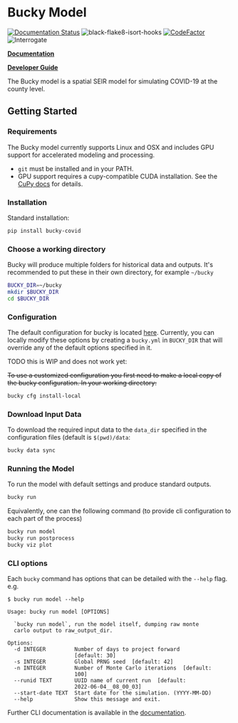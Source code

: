 # Bucky Model 
[![Documentation Status](https://readthedocs.org/projects/docs/badge/?version=latest)](https://bucky.readthedocs.io/en/latest/)
![black-flake8-isort-hooks](https://github.com/mattkinsey/bucky/workflows/black-flake8-isort-hooks/badge.svg)
[![CodeFactor](https://www.codefactor.io/repository/github/mattkinsey/bucky/badge/master)](https://www.codefactor.io/repository/github/mattkinsey/bucky/overview/master)
![Interrogate](docs/_static/interrogate_badge.svg)

**[Documentation](https://bucky.readthedocs.io/en/latest/)**

**[Developer Guide](https://github.com/mattkinsey/bucky/blob/poetry/dev_readme.md)**

The Bucky model is a spatial SEIR model for simulating COVID-19 at the county level. 

## Getting Started

### Requirements
The Bucky model currently supports Linux and OSX and includes GPU support for accelerated modeling and processing.

* ``git`` must be installed and in your PATH.
* GPU support requires a cupy-compatible CUDA installation. See the [CuPy docs](https://docs.cupy.dev/en/stable/install.html#requirements) for details.

### Installation

Standard installation:
```bash
pip install bucky-covid
```

### Choose a working directory
Bucky will produce multiple folders for historical data and outputs. It's recommended to put these in their own directory, for example ``~/bucky``
```bash
BUCKY_DIR=~/bucky
mkdir $BUCKY_DIR
cd $BUCKY_DIR
```

### Configuration
The default configuration for bucky is located [here](https://github.com/mattkinsey/bucky/tree/master/bucky/base_config). Currently, you can locally modify these options by creating a ``bucky.yml`` in ``BUCKY_DIR`` that will override any of the default options specified in it.

TODO this is WIP and does not work yet:

~~To use a customized configuration you first need to make a local copy of the bucky configuration. In your working directory:~~
```bash
bucky cfg install-local
```

### Download Input Data
To download the required input data to the ``data_dir`` specified in the configuration files (default is ```$(pwd)/data```:
```bash
bucky data sync
```

### Running the Model
To run the model with default settings and produce standard outputs.
```bash
bucky run
```

Equivalently, one can the following command (to provide cli configuration to each part of the process)
```bash
bucky run model
bucky run postprocess
bucky viz plot
```

### CLI options
Each ```bucky``` command has options that can be detailed with the ``--help`` flag. e.g.

    $ bucky run model --help
    
    Usage: bucky run model [OPTIONS]
    
      `bucky run model`, run the model itself, dumping raw monte
      carlo output to raw_output_dir.
    
    Options:
      -d INTEGER         Number of days to project forward
                         [default: 30]
      -s INTEGER         Global PRNG seed  [default: 42]
      -n INTEGER         Number of Monte Carlo iterations  [default:
                         100]
      --runid TEXT       UUID name of current run  [default:
                         2022-06-04__08_00_03]
      --start-date TEXT  Start date for the simulation. (YYYY-MM-DD)
      --help             Show this message and exit.

Further CLI documentation is available in the [documentation](https://docs.buckymodel.com/en/latest/cli.html).
